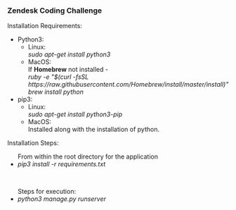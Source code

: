 <h3>
	Zendesk Coding Challenge
</h3>

<p>
	Installation Requirements:
	<br/>
	<ul>
		<li>
			Python3:
			<ul>
				<li>
					Linux:
					<br/>
					<i>sudo apt-get install python3</i>
				</li>
				<li>
					MacOS:
					<br/>
					If <strong>Homebrew</strong> not installed - 
					<br/>
					<i>ruby -e "$(curl -fsSL https://raw.githubusercontent.com/Homebrew/install/master/install)"</i>
					<br/>
					<i>brew install python</i>
				</li>
			</ul>
		</li>
		<li>
			pip3:
			<ul>
				<li>
					Linux:
					<br/>
					<i>sudo apt-get install python3-pip</i>
				</li>
				<li>
					MacOS:
					<br/>
					Installed along with the installation of python.
				</li>
			</ul>
		</li>
	</ul>
	Installation Steps:
	<ul>
		From within the root directory for the application
		<li>
			<i>pip3 install -r requirements.txt</i>
		</li>
	</ul>
	<br/>
	<ul>
		Steps for execution:
		<li>
			<i>python3 manage.py runserver</i>
		</li>
	</ul>
</p>